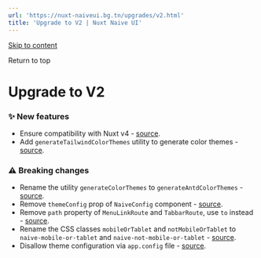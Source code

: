 ```yaml
---
url: 'https://nuxt-naiveui.bg.tn/upgrades/v2.html'
title: 'Upgrade to V2 | Nuxt Naive UI'
---
```


[Skip to content](https://nuxt-naiveui.bg.tn/upgrades/v2.html#VPContent)

Return to top

# Upgrade to V2 [​](https://nuxt-naiveui.bg.tn/upgrades/v2.html#upgrade-to-v2)

### ✨ New features [​](https://nuxt-naiveui.bg.tn/upgrades/v2.html#%E2%9C%A8-new-features)

- Ensure compatibility with Nuxt v4 - [source](https://github.com/becem-gharbi/nuxt-naiveui/commit/d1b7eab).
- Add `generateTailwindColorThemes` utility to generate color themes - [source](https://github.com/becem-gharbi/nuxt-naiveui/commit/3f291b0).

### ⚠️ Breaking changes [​](https://nuxt-naiveui.bg.tn/upgrades/v2.html#%E2%9A%A0%EF%B8%8F-breaking-changes)

- Rename the utility `generateColorThemes` to `generateAntdColorThemes` \- [source](https://github.com/becem-gharbi/nuxt-naiveui/commit/c5c848d).
- Remove `themeConfig` prop of `NaiveConfig` component - [source](https://github.com/becem-gharbi/nuxt-naiveui/commit/c2a61ba).
- Remove `path` property of `MenuLinkRoute` and `TabbarRoute`, use `to` instead - [source](https://github.com/becem-gharbi/nuxt-naiveui/commit/fff716b).
- Rename the CSS classes `mobileOrTablet` and `notMobileOrTablet` to `naive-mobile-or-tablet` and `naive-not-mobile-or-tablet` \- [source](https://github.com/becem-gharbi/nuxt-naiveui/commit/ba00bbe).
- Disallow theme configuration via `app.config` file - [source](https://github.com/becem-gharbi/nuxt-naiveui/pull/78).
